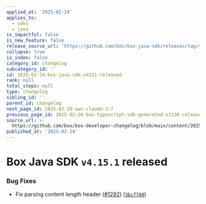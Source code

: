 ```yaml
---
applied_at: '2025-02-24'
applies_to:
  - sdks
  - java
is_impactful: false
is_new_feature: false
release_source_url: 'https://github.com/box/box-java-sdk/releases/tag/v4.15.1'
collapse: true
is_index: false
category_id: changelog
subcategory_id: ''
id: 2025-02-24-box-java-sdk-v4151-released
rank: null
total_steps: null
type: changelog
sibling_id: ''
parent_id: changelog
next_page_id: 2025-02-26-aws-claude-3-7
previous_page_id: 2025-02-20-box-typescript-sdk-generated-v1130-released
source_url: >-
  https://github.com/box/box-developer-changelog/blob/main/content/2025/02-24-box-java-sdk-v4151-released.md
published_at: '2025-02-24'
---
```

# Box Java SDK `v4.15.1` released

### Bug Fixes

* Fix parsing content length header ([#1292][1]) ([`3bcf788`][2])

[1]: https://github.com/box/box-java-sdk/issues/1292

[2]: https://github.com/box/box-java-sdk/commit/3bcf788dd9849305aa2cc85b8e5f88b35803ecb2